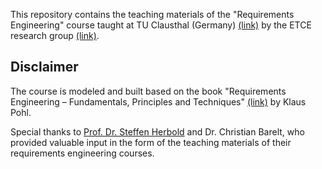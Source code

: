 This repository contains the teaching materials of the "Requirements Engineering" course taught at TU Clausthal (Germany) [(link)](https://www.isse.tu-clausthal.de/en/) by the ETCE research group [(link)](https://etce-lab.com).

## Disclaimer

The course is modeled and built based on the book "Requirements Engineering – Fundamentals, Principles and Techniques" [(link)](https://link.springer.com/de/book/9783642125775) by Klaus Pohl.

Special thanks to [Prof. Dr. Steffen Herbold](https://www.isse.tu-clausthal.de/en/get-in-touch/team-1/institutional-administration/prof-dr-steffen-herbold) and Dr. Christian Barelt, who provided valuable input in the form of the teaching materials of their requirements engineering courses.
